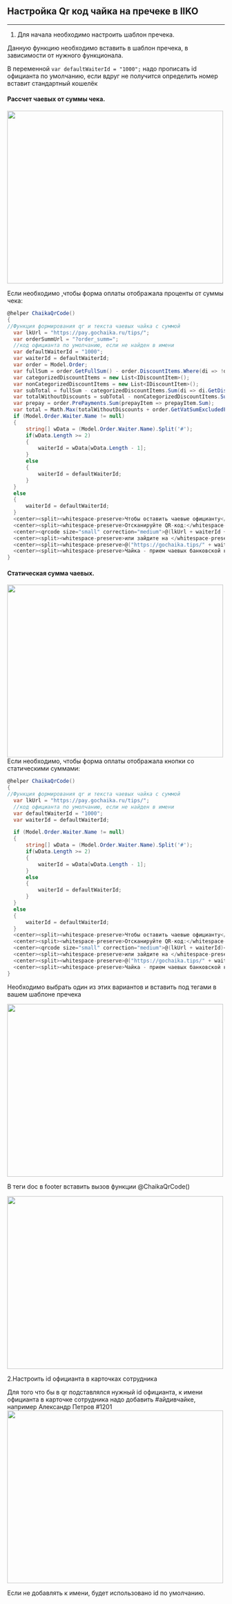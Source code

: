 ## Настройка Qr код чайка на пречеке в IIKO
---
1. Для начала необходимо настроить шаблон пречека.

Данную функцию необходимо вставить в шаблон пречека, в зависимости от нужного функционала.

В переменной   `var defaultWaiterId = "1000";` надо прописать id официанта по умолчанию, если вдруг не получится определить номер вставит стандартный кошелёк

#### Рассчет чаевых от суммы чека.
<img src="https://raw.github.com/Okeydj/chaika-qr/master/percent_qr_tips.png" width="500px" height="400px">

Если необходимо ,чтобы форма оплаты отображала проценты от суммы чека:

  ```c#
  @helper ChaikaQrCode()
{
//Функция формирования qr и текста чаевых чайка с суммой 
    var lkUrl = "https://pay.gochaika.ru/tips/";
    var orderSummUrl = "?order_summ=";
    //код официанта по умолчанию, если не найден в имени
    var defaultWaiterId = "1000"; 
    var waiterId = defaultWaiterId;
    var order = Model.Order;
    var fullSum = order.GetFullSum() - order.DiscountItems.Where(di => !di.Type.PrintProductItemInPrecheque).Sum(di => di.GetDiscountSum());
    var categorizedDiscountItems = new List<IDiscountItem>();
    var nonCategorizedDiscountItems = new List<IDiscountItem>();
    var subTotal = fullSum - categorizedDiscountItems.Sum(di => di.GetDiscountSum());
    var totalWithoutDiscounts = subTotal - nonCategorizedDiscountItems.Sum(di => di.GetDiscountSum());
    var prepay = order.PrePayments.Sum(prepayItem => prepayItem.Sum);
    var total = Math.Max(totalWithoutDiscounts + order.GetVatSumExcludedFromPrice() - prepay, 0m);
    if (Model.Order.Waiter.Name != null)
    {
        string[] wData = (Model.Order.Waiter.Name).Split('#');
        if(wData.Length >= 2)
        {
            waiterId = wData[wData.Length - 1];
        }
        else
        {
            waiterId = defaultWaiterId;
        }
    }
    else
    {
        waiterId = defaultWaiterId;
    }
    <center><split><whitespace-preserve>Чтобы оставить чаевые официанту</whitespace-preserve></split></center>
    <center><split><whitespace-preserve>Отсканируйте QR-код:</whitespace-preserve></split></center>
    <center><qrcode size="small" correction="medium">@(lkUrl + waiterId + orderSummUrl + total)</qrcode></center>
    <center><split><whitespace-preserve>или зайдите на </whitespace-preserve></split></center>
    <center><split><whitespace-preserve>@("https://gochaika.tips/" + waiterId)</whitespace-preserve></split></center>
    <center><split><whitespace-preserve>Чайка - прием чаевых банковской картой.</whitespace-preserve></split></center>
}
  ```

#### Статическая сумма чаевых.
<img src="https://raw.github.com/Okeydj/chaika-qr/master/static_qr_tips.png" width="500px" height="400px">
Если необходимо, чтобы форма оплаты отображала кнопки со статическими суммами: 

  ```c#
  @helper ChaikaQrCode()
{
//Функция формирования qr и текста чаевых чайка с суммой 
    var lkUrl = "https://pay.gochaika.ru/tips/";
    //код официанта по умолчанию, если не найден в имени
    var defaultWaiterId = "1000"; 
    var waiterId = defaultWaiterId;

    if (Model.Order.Waiter.Name != null)
    {
        string[] wData = (Model.Order.Waiter.Name).Split('#');
        if(wData.Length >= 2)
        {
            waiterId = wData[wData.Length - 1];
        }
        else
        {
            waiterId = defaultWaiterId;
        }
    }
    else
    {
        waiterId = defaultWaiterId;
    }
    <center><split><whitespace-preserve>Чтобы оставить чаевые официанту</whitespace-preserve></split></center>
    <center><split><whitespace-preserve>Отсканируйте QR-код:</whitespace-preserve></split></center>
    <center><qrcode size="small" correction="medium">@(lkUrl + waiterId)</qrcode></center>
    <center><split><whitespace-preserve>или зайдите на </whitespace-preserve></split></center>
    <center><split><whitespace-preserve>@("https://gochaika.tips/" + waiterId)</whitespace-preserve></split></center>
    <center><split><whitespace-preserve>Чайка - прием чаевых банковской картой.</whitespace-preserve></split></center>
}
  ``` 
  
Необходимо выбрать один из этих вариантов и вставить под тегами </doc> в вашем шаблоне пречека

<img src="https://raw.github.com/Okeydj/chaika-qr/master/iiko_doc.png" width="500px" height="400px">

В теги doc в footer вставить вызов функции @ChaikaQrCode() 

<img src="https://raw.github.com/Okeydj/chaika-qr/master/iiko_doc_func.png" width="500px" height="400px">


2.Настроить id официанта в карточках сотрудника 

Для того что бы в qr подставлялся нужный id официанта, к имени официанта в карточке сотрудника надо добавить #айдивчайке, например Александр Петров #1201 
<img src="https://raw.github.com/Okeydj/chaika-qr/master/emplo.png" width="500px" height="400px">

Если не добавлять к имени, будет использовано id по умолчанию.

